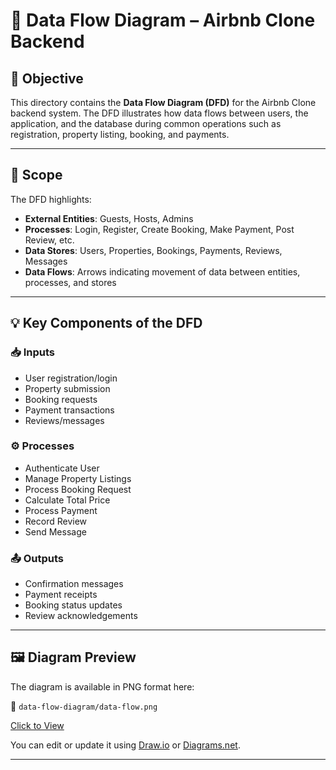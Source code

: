 # 🔄 Data Flow Diagram – Airbnb Clone Backend

## 🎯 Objective

This directory contains the **Data Flow Diagram (DFD)** for the Airbnb Clone backend system. The DFD illustrates how data flows between users, the application, and the database during common operations such as registration, property listing, booking, and payments.

---

## 🧭 Scope

The DFD highlights:

- **External Entities**: Guests, Hosts, Admins
- **Processes**: Login, Register, Create Booking, Make Payment, Post Review, etc.
- **Data Stores**: Users, Properties, Bookings, Payments, Reviews, Messages
- **Data Flows**: Arrows indicating movement of data between entities, processes, and stores

---

## 💡 Key Components of the DFD

### 📥 Inputs
- User registration/login
- Property submission
- Booking requests
- Payment transactions
- Reviews/messages

### ⚙️ Processes
- Authenticate User
- Manage Property Listings
- Process Booking Request
- Calculate Total Price
- Process Payment
- Record Review
- Send Message

### 📤 Outputs
- Confirmation messages
- Payment receipts
- Booking status updates
- Review acknowledgements

---

## 🖼️ Diagram Preview

The diagram is available in PNG format here:

📁 `data-flow-diagram/data-flow.png`

[Click to View](./data-flow.png)

You can edit or update it using [Draw.io](https://draw.io) or [Diagrams.net](https://www.diagrams.net/).

---
